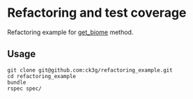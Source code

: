 # Refactoring and test coverage

Refactoring example for [get_biome](https://github.com/delinquentme/ghgvc/blob/master/app/controllers/workflows_controller.rb#L31-L167) method.

## Usage

    git clone git@github.com:ck3g/refactoring_example.git
    cd refactoring_example
    bundle
    rspec spec/
